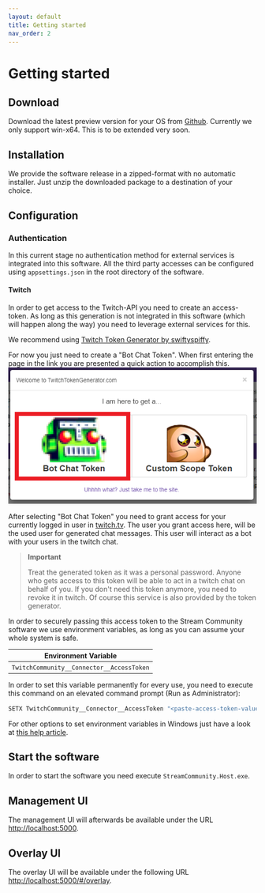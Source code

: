 ```yaml
---
layout: default
title: Getting started
nav_order: 2
---
```


# Getting started

## Download

Download the latest preview version for your OS from [Github](https://github.com/m4cx/stream-community/releases). Currently we only support win-x64. This is to be extended very soon.

## Installation

We provide the software release in a zipped-format with no automatic installer. Just unzip the downloaded package to a destination of your choice. 

## Configuration

### Authentication

In this current stage no authentication method for external services is integrated into this software. All the third party accesses can be configured using `appsettings.json` in the root directory of the software.

#### Twitch

In order to get access to the Twitch-API you need to create an access-token. As long as this generation is not integrated in this software (which will happen along the way) you need to leverage external services for this.

We recommend using [Twitch Token Generator by swiftyspiffy](https://twitchtokengenerator.com/).

For now you just need to create a "Bot Chat Token". When first entering the page in the link you are presented a quick action to accomplish this.
![Create a Bot Chat Token](../img/bot-chat-token.png)

After selecting "Bot Chat Token" you need to grant access for your currently logged in user in [twitch.tv](https://twitch.tv). The user you grant access here, will be the used user for generated chat messages. This user will interact as a bot with your users in the twitch chat.

> **Important**
> 
> Treat the generated token as it was a personal password. Anyone who gets access to this token will be able to act in a twitch chat on behalf of you. If you don't need 
> this token anymore, you need to revoke it in twitch. Of course this service is also provided by the token generator.

In order to securely passing this access token to the Stream Community software we use environment variables, as long as you can assume your whole system is safe.

| Environment Variable                      |
| ----------------------------------------- |
| `TwitchCommunity__Connector__AccessToken` |  |

In order to set this variable permanently for every use, you need to execute this command on an elevated command prompt (Run as Administrator):

```cmd
SETX TwitchCommunity__Connector__AccessToken "<paste-access-token-value-between-quotes>"
```

For other options to set environment variables in Windows just have a look at [this help article](https://www.computerhope.com/issues/ch000549.htm).

## Start the software

In order to start the software you need execute `StreamCommunity.Host.exe`.

## Management UI

The management UI will afterwards be available under the URL [http://localhost:5000](http://localhost:5000).

## Overlay UI

The overlay UI will be available under the following URL [http://localhost:5000/#/overlay](http://localhost:5000/#/overlay).


